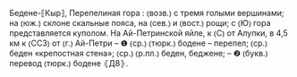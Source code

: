 ---
---

Бедене-⟦Кыр⟧, Перепелиная гора
: ⦅возв.⦆ с тремя голыми вершинами; на ⦅юж.⦆ склоне скальные пояса, на ⦅сев.⦆ и ⦅вост.⦆ рощи; с ⦅Ю⦆ гора представляется куполом. На Ай-Петринской яйле, к ⦅С⦆ от Алупки, в 4,5 км к ⦅ССЗ⦆ от ⦅г.⦆ Ай-Петри – ❶ ⦅ср.⦆ ⦅тюрк.⦆ бодене – перепел; ⦅ср.⦆ беден «крепостная стена»; ⦅ср.⦆ ⦅р.пл.⦆ беден, беджене; – ❷ ⦅букв.⦆ перевод ⦅тюрк.⦆ бодене ⦃Д8⦄.
